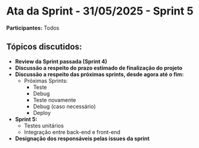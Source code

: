 # Ata da Sprint - 31/05/2025 - Sprint 5

**Participantes:** Todos

## Tópicos discutidos:

- **Review da Sprint passada (Sprint 4)**
- **Discussão a respeito do prazo estimado de finalização do projeto**
- **Discussão a respeito das próximas sprints, desde agora até o fim:**
  - Próximas Sprints:
    - Teste
    - Debug
    - Teste novamente
    - Debug (caso necessário)
    - Deploy
- **Sprint 5:**
  - Testes unitários
  - Integração entre back-end e front-end
- **Designação dos responsáveis pelas issues da sprint**
